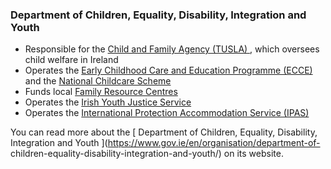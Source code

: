 ###  Department of Children, Equality, Disability, Integration and Youth

  * Responsible for the [ Child and Family Agency (TUSLA) ](/en/birth-family-relationships/services-and-supports-for-children/tusla-the-child-and-family-agency/) , which oversees child welfare in Ireland 
  * Operates the [ Early Childhood Care and Education Programme (ECCE) ](/en/education/pre-school-education-and-childcare/early-childhood-care-and-education-scheme/) and the [ National Childcare Scheme ](/en/education/pre-school-education-and-childcare/national-childcare-scheme/)
  * Funds local [ Family Resource Centres ](https://www.gov.ie/en/service/023460-local-family-resource-centres/)
  * Operates the [ Irish Youth Justice Service ](http://www.iyjs.ie/)
  * Operates the [ International Protection Accommodation Service (IPAS) ](https://www.gov.ie/en/campaigns/d9f43-international-protection-accommodation-services-ipas/)

You can read more about the [ Department of Children, Equality, Disability,
Integration and Youth ](https://www.gov.ie/en/organisation/department-of-
children-equality-disability-integration-and-youth/) on its website.
